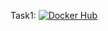 Task1: [![Docker Hub](https://img.shields.io/badge/Docker%20Hub-View-blue?logo=docker)](https://hub.docker.com/r/zezuul/task1)

